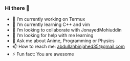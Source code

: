 ### Hi there 👋

- 🔭 I’m currently working on Termux
- 🌱 I’m currently learning C++ and vim
- 👯 I’m looking to collaborate with JonayedMohiuddin
- 🤔 I’m looking for help with me learning
- 💬 Ask me about Anime, Programming or Physics
- 📫 How to reach me: abdullahbinjahed35@gmail.com
- ⚡ Fun fact: You are awesome
